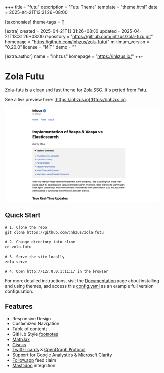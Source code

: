 
+++
title = "futu"
description = "Futu Theme"
template = "theme.html"
date = 2025-04-21T13:31:26+08:00

[taxonomies]
theme-tags = []

[extra]
created = 2025-04-21T13:31:26+08:00
updated = 2025-04-21T13:31:26+08:00
repository = "https://github.com/inhzus/zola-futu.git"
homepage = "https://github.com/inhzus/zola-futu/"
minimum_version = "0.20.0"
license = "MIT"
demo = ""

[extra.author]
name = "inhzus"
homepage = "https://inhzus.io/"
+++        

# Zola Futu

Zola-futu is a clean and fast theme for [Zola](https://www.getzola.org) SSG. It's ported from [Futu](https://github.com/yuanji-dev/futu).

See a live preview here: [https://inhzus.io](https://inhzus.io).

![image.png](screenshot.png)

## Quick Start

```
# 1. Clone the repo
git clone https://github.com/inhzus/zola-futu

# 2. Change directory into clone
cd zola-futu

# 3. Serve the site locally
zola serve

# 4. Open http://127.0.0.1:1111/ in the browser
```

For more detailed instructions, visit the [Documentation](https://www.getzola.org/documentation/) page about installing and using themes, and access this [config.yaml](https://github.com/inhzus/inhzus.com/blob/main/config.toml) as an example full version configuration.
## Features

- Responsive Design
- Customized Navigation
- Table of contents
- GitHub Style [footnotes](https://docs.github.com/en/get-started/writing-on-github/getting-started-with-writing-and-formatting-on-github/basic-writing-and-formatting-syntax#footnotes)
- [MathJax](https://www.mathjax.org)
- [Giscus](https://giscus.app)
- [Twitter cards](https://developer.x.com/en/docs/x-for-websites/cards/overview/abouts-cards) & [OpenGraph Protocol](https://ogp.me)
- Support for [Google Analystics](https://developers.google.com/analytics) & [Microsoft Clarity](https://clarity.microsoft.com)
- [Follow.app](https://follow.is) feed claim
- [Mastodon](https://joinmastodon.org/) integration

        